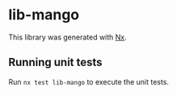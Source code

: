 # lib-mango

This library was generated with [Nx](https://nx.dev).

## Running unit tests

Run `nx test lib-mango` to execute the unit tests.
